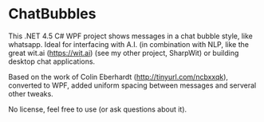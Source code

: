 ChatBubbles
===========

This .NET 4.5 C# WPF project shows messages in a chat bubble style, like whatsapp. Ideal for interfacing with A.I. (in combination with NLP, like the great wit.ai (https://wit.ai) (see my other project, SharpWit) or building desktop chat applications.

Based on the work of Colin Eberhardt (http://tinyurl.com/ncbxxqk), converted to WPF, added uniform spacing between messages and serveral other tweaks.

No license, feel free to use (or ask questions about it).
